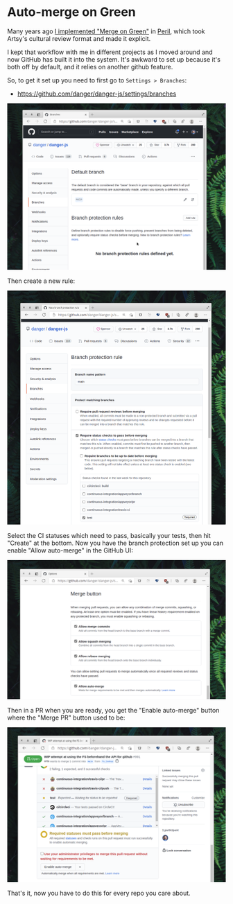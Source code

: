 # Auto-merge on Green

Many years ago [I implemented "Merge on Green"](https://twitter.com/orta/status/991742825476878336) in [Peril](https://artsy.github.io/blog/2017/09/04/Introducing-Peril/), which took Artsy's cultural review format and made it explicit. 

I kept that workflow with me in different projects as I moved around and now GitHub has built it into the system. It's awkward to set up because it's both off by default, and it relies on another github feature. 

So, to get it set up you need to first go to `Settings > Branches`:

- https://github.com/danger/danger-js/settings/branches

![Branch settings](/assets/img/branches.png)

Then create a new rule:

![Branch settings](/assets/img/branch-protect.png)

Select the CI statuses which need to pass, basically your tests, then hit "Create" at the bottom. Now you have the branch protection set up you can enable "Allow auto-merge" in the GitHub UI:

![Auto Merge](/assets/img/auto-merge.png)

Then in a PR when you are ready, you get the "Enable auto-merge" button where the "Merge PR" button used to be:

![Auto Merge in a PR](/assets/img/pr-auto-merge.png)

That's it, now you have to do this for every repo you care about. 